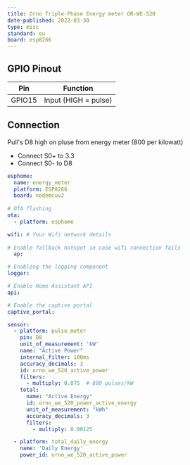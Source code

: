 ```yaml
---
title: Orno Triple-Phase Energy meter OR-WE-520
date-published: 2022-03-30
type: misc
standard: eu
board: esp8266
---
```


## GPIO Pinout

| Pin    | Function             |
| ------ | -------------------- |
| GPIO15 | Input (HIGH = pulse) |

## Connection

Pull's D8 high on pluse from energy meter (800 per kilowatt)

- Connect S0+ to 3.3
- Connect S0- to D8

```yaml
esphome:
  name: energy_meter
  platform: ESP8266
  board: nodemcuv2
    
# OTA flashing
ota:
  - platform: esphome

wifi: # Your Wifi network details
  
# Enable fallback hotspot in case wifi connection fails  
  ap:

# Enabling the logging component
logger:

# Enable Home Assistant API
api:

# Enable the captive portal
captive_portal:

sensor:
  - platform: pulse_meter
    pin: D8
    unit_of_measurement: 'kW'
    name: "Active Power"
    internal_filter: 100ms
    accuracy_decimals: 3
    id: orno_we_520_active_power
    filters:
      - multiply: 0.075  # 800 pulses/kW
    total:
      name: "Active Energy"
      id: orno_we_520_power_active_energy
      unit_of_measurement: "kWh"
      accuracy_decimals: 3
      filters:
        - multiply: 0.00125

  - platform: total_daily_energy
    name: 'Daily Energy'
    power_id: orno_we_520_active_power
```
